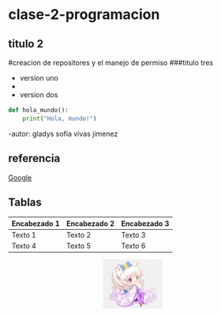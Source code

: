 # clase-2-programacion

## titulo 2 

#creacion de repositores y el manejo de permiso 
###titulo tres 

- version uno
- 
- version dos
  
```python
def hola_mundo():
    print("Hola, mundo!")
```
  
-autor:  gladys sofia vivas jimenez
  ## referencia
  [Google](https://www.google.com)

## Tablas
| Encabezado 1 | Encabezado 2 | Encabezado 3 |
|--------------|--------------|--------------|
| Texto 1      | Texto 2      | Texto 3      |
| Texto 4      | Texto 5      | Texto 6      |

<p align="center">
<img src="./logotipos/imagen.jpeg" height="100">
</p>
